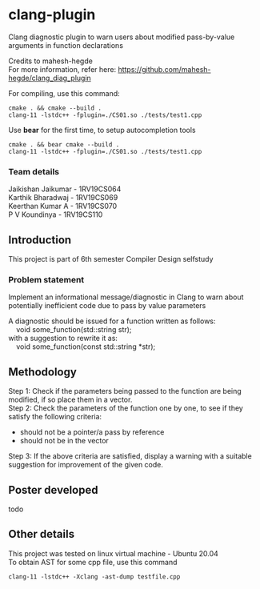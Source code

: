 # clang-plugin
Clang diagnostic plugin to warn users about modified pass-by-value arguments in function declarations

Credits to mahesh-hegde<br>
For more information, refer here: https://github.com/mahesh-hegde/clang_diag_plugin

For compiling, use this command:<br>
```console
cmake . && cmake --build .
clang-11 -lstdc++ -fplugin=./CS01.so ./tests/test1.cpp
```

Use **bear** for the first time, to setup autocompletion tools
```console
cmake . && bear cmake --build .
clang-11 -lstdc++ -fplugin=./CS01.so ./tests/test1.cpp
```

### Team details
Jaikishan Jaikumar - 1RV19CS064<br>
Karthik Bharadwaj - 1RV19CS069<br>
Keerthan Kumar A - 1RV19CS070<br>
P V Koundinya - 1RV19CS110<br>

## Introduction
This project is part of 6th semester Compiler Design selfstudy<br>

### Problem statement
Implement an informational message/diagnostic in Clang to warn about potentially inefficient code due to pass by value parameters
<br>

A diagnostic should be issued for a function written as follows:<br>
&nbsp;&nbsp;&nbsp;&nbsp;void some_function(std::string str);<br>
with a suggestion to rewrite it as:<br>
&nbsp;&nbsp;&nbsp;&nbsp;void some_function(const std::string *str);<br>

## Methodology
Step 1: Check if the parameters being passed to the function are being modified, if so place them in a vector.<br>
Step 2: Check the parameters of the function one by one, to see if they satisfy the following criteria: <br>
- should not be a pointer/a pass by reference<br>
- should not be in the vector<br>

Step 3: If the above criteria are satisfied, display a warning with a suitable suggestion for improvement of the given code.<br>

## Poster developed
todo<br>


## Other details
This project was tested on linux virtual machine - Ubuntu 20.04<br>
To obtain AST for some cpp file, use this command
```console
clang-11 -lstdc++ -Xclang -ast-dump testfile.cpp
```
